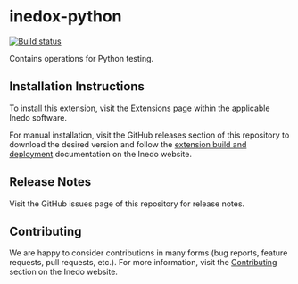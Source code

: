 # inedox-python

[![Build status](https://buildmaster.inedo.com/api/ci-badges/image?API_Key=badges&$ApplicationId=46)](https://buildmaster.inedo.com/api/ci-badges/link?API_Key=badges&$ApplicationId=46)

Contains operations for Python testing.

## Installation Instructions

To install this extension, visit the Extensions page within the applicable Inedo software.

For manual installation, visit the GitHub releases section of this repository to download the desired version and follow the [extension build and deployment](https://inedo.com/support/documentation/various/inedo-sdk/creating#building-deploying) documentation on the Inedo website.

## Release Notes

Visit the GitHub issues page of this repository for release notes.

## Contributing

We are happy to consider contributions in many forms (bug reports, feature requests, pull requests, etc.). For more information, visit the [Contributing](https://inedo.com/open/contributing) section on the Inedo website.
